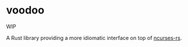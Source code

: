 # voodoo

WIP

A Rust library providing a more idiomatic interface on top
of [ncurses-rs](https://github.com/jeaye/ncurses-rs).
